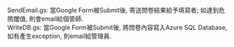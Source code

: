 SendEmail.gs: 當Google Form被Submit後, 寄送問卷結果給予填寫者; 如達到危險閾值, 則會email給個管師.</br>
WriteDB.gs: 當Google Form被Submit後, 將問卷內容寫入Azure SQL Database, 如有產生exception, 則email給管理員.
